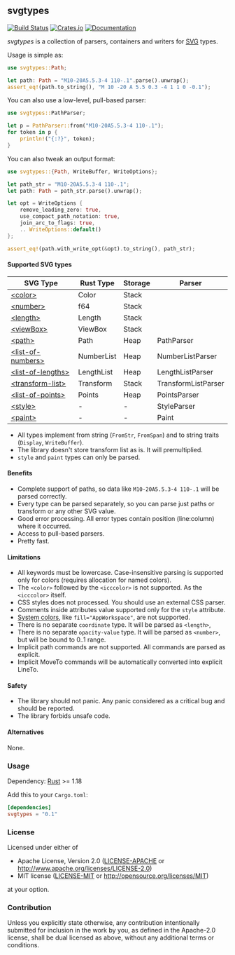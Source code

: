 ## svgtypes
[![Build Status](https://travis-ci.org/RazrFalcon/svgtypes.svg?branch=master)](https://travis-ci.org/RazrFalcon/svgtypes)
[![Crates.io](https://img.shields.io/crates/v/svgtypes.svg)](https://crates.io/crates/svgtypes)
[![Documentation](https://docs.rs/svgtypes/badge.svg)](https://docs.rs/svgtypes)

*svgtypes* is a collection of parsers, containers and writers for
[SVG](https://www.w3.org/TR/SVG11/) types.

Usage is simple as:

```rust
use svgtypes::Path;

let path: Path = "M10-20A5.5.3-4 110-.1".parse().unwrap();
assert_eq!(path.to_string(), "M 10 -20 A 5.5 0.3 -4 1 1 0 -0.1");
```

You can also use a low-level, pull-based parser:

```rust
use svgtypes::PathParser;

let p = PathParser::from("M10-20A5.5.3-4 110-.1");
for token in p {
    println!("{:?}", token);
}
```

You can also tweak an output format:

```rust
use svgtypes::{Path, WriteBuffer, WriteOptions};

let path_str = "M10-20A5.5.3-4 110-.1";
let path: Path = path_str.parse().unwrap();

let opt = WriteOptions {
    remove_leading_zero: true,
    use_compact_path_notation: true,
    join_arc_to_flags: true,
    .. WriteOptions::default()
};

assert_eq!(path.with_write_opt(&opt).to_string(), path_str);
```

#### Supported SVG types

| SVG Type                  | Rust Type     | Storage | Parser              |
| ------------------------- | ------------- | ------- | ------------------- |
| [\<color\>]               | Color         | Stack   |                     |
| [\<number\>]              | f64           | Stack   |                     |
| [\<length\>]              | Length        | Stack   |                     |
| [\<viewBox\>]             | ViewBox       | Stack   |                     |
| [\<path\>]                | Path          | Heap    | PathParser          |
| [\<list-of-numbers\>]     | NumberList    | Heap    | NumberListParser    |
| [\<list-of-lengths\>]     | LengthList    | Heap    | LengthListParser    |
| [\<transform-list\>]      | Transform     | Stack   | TransformListParser |
| [\<list-of-points\>]      | Points        | Heap    | PointsParser        |
| [\<style\>]               | -             | -       | StyleParser         |
| [\<paint\>]               | -             | -       | Paint               |

[\<color\>]: https://www.w3.org/TR/SVG/types.html#DataTypeColor
[\<number\>]: https://www.w3.org/TR/SVG/types.html#DataTypeNumber
[\<length\>]: https://www.w3.org/TR/SVG/types.html#DataTypeLength
[\<viewBox\>]: https://www.w3.org/TR/SVG11/coords.html#ViewBoxAttribute
[\<path\>]: https://www.w3.org/TR/SVG/paths.html#PathData
[\<list-of-numbers\>]: https://www.w3.org/TR/SVG/types.html#DataTypeList
[\<list-of-lengths\>]: https://www.w3.org/TR/SVG/types.html#DataTypeList
[\<transform-list\>]: https://www.w3.org/TR/SVG/types.html#DataTypeTransformList
[\<list-of-points\>]: https://www.w3.org/TR/SVG11/shapes.html#PointsBNF
[\<style\>]: https://www.w3.org/TR/SVG/styling.html#StyleAttribute
[\<paint\>]: https://www.w3.org/TR/SVG/painting.html#SpecifyingPaint

* All types implement from string (`FromStr`, `FromSpan`) and
  to string traits (`Display`, `WriteBuffer`).
* The library doesn't store transform list as is. It will premultiplied.
* `style` and `paint` types can only be parsed.

#### Benefits

- Complete support of paths, so data like `M10-20A5.5.3-4 110-.1` will be parsed correctly.
- Every type can be parsed separately, so you can parse just paths or transform
  or any other SVG value.
- Good error processing. All error types contain position (line:column) where it occurred.
- Access to pull-based parsers.
- Pretty fast.

#### Limitations

- All keywords must be lowercase.
  Case-insensitive parsing is supported only for colors (requires allocation for named colors).
- The `<color>` followed by the `<icccolor>` is not supported. As the `<icccolor>` itself.
- CSS styles does not processed. You should use an external CSS parser.
- Comments inside attributes value supported only for the `style` attribute.
- [System colors](https://www.w3.org/TR/css3-color/#css2-system), like `fill="AppWorkspace"`,
  are not supported.
- There is no separate `coordinate` type. It will be parsed as `<length>`,
- There is no separate `opacity-value` type. It will be parsed as `<number>`,
  but will be bound to 0..1 range.
- Implicit path commands are not supported. All commands are parsed as explicit.
- Implicit MoveTo commands will be automatically converted into explicit LineTo.

#### Safety

- The library should not panic. Any panic considered as a critical bug
  and should be reported.
- The library forbids unsafe code.

#### Alternatives

None.

### Usage

Dependency: [Rust](https://www.rust-lang.org/) >= 1.18

Add this to your `Cargo.toml`:

```toml
[dependencies]
svgtypes = "0.1"
```

### License

Licensed under either of

 * Apache License, Version 2.0
   ([LICENSE-APACHE](LICENSE-APACHE) or http://www.apache.org/licenses/LICENSE-2.0)
 * MIT license
   ([LICENSE-MIT](LICENSE-MIT) or http://opensource.org/licenses/MIT)

at your option.

### Contribution

Unless you explicitly state otherwise, any contribution intentionally submitted
for inclusion in the work by you, as defined in the Apache-2.0 license, shall be
dual licensed as above, without any additional terms or conditions.
